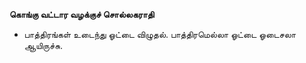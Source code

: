 **கொங்கு வட்டார வழக்குச் சொல்லகராதி**
- பாத்திரங்கள் உடைந்து ஓட்டை விழுதல். பாத்திரமெல்லா ஓட்டை ஓடைசலா ஆயிருச்சு.


